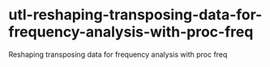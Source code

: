 # utl-reshaping-transposing-data-for-frequency-analysis-with-proc-freq
Reshaping transposing data for frequency analysis with proc freq
